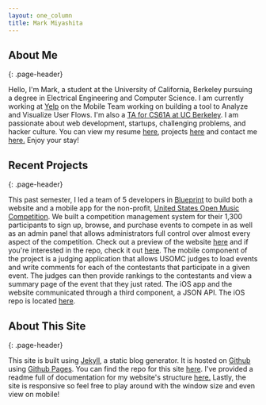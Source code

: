 ```yaml
---
layout: one_column
title: Mark Miyashita
---
```


## About Me
{: .page-header}

Hello, I'm Mark, a student at the University of California, Berkeley pursuing a degree in Electrical Engineering and Computer Science. I am currently working at <a href="http://yelp.com">Yelp</a> on the Mobile Team working on building a tool to Analyze and Visualize User Flows. I'm also a <a href="/cs61a">TA for CS61A at UC Berkeley</a>. I am passionate about web development, startups, challenging problems, and hacker culture. You can view my resume <a href="/resume">here</a>, projects <a href="/projects">here</a> and contact me <a href="/contact">here.</a> Enjoy your stay!

## Recent Projects
{: .page-header}

This past semester, I led a team of 5 developers in [Blueprint](/blueprint) to build both a website and a mobile app for the non-profit, [United States Open Music Competition](http://www.usomc.org/). We built a competition management system for their 1,300 participants to sign up, browse, and purchase events to compete in as well as an admin panel that allows administrators full control over almost every aspect of the competition. Check out a preview of the website [here](http://usomc.herokuapp.com/) and if you're interested in the repo, check it out [here](https://github.com/calblueprint/usomc-rails). The mobile component of the project is a judging application that allows USOMC judges to load events and write comments for each of the contestants that participate in a given event. The judges can then provide rankings to the contestants and view a summary page of the event that they just rated. The iOS app and the website communicated through a third component, a JSON API. The iOS repo is located [here](https://github.com/calblueprint/usomc-ios-v2).

## About This Site
{: .page-header}

This site is built using <a href="http://jekyllrb.com/">Jekyll</a>, a static blog generator. It is hosted on <a href="http://github.com">Github</a> using <a href="http://pages.github.com/">Github Pages</a>. You can find the repo for this site <a href="https://github.com/negativetwelve/markmiyashita.com">here</a>. I've provided a readme full of documentation for my website's structure <a href="https://github.com/negativetwelve/markmiyashita.com#readme">here.</a> Lastly, the site is responsive so feel free to play around with the window size and even view on mobile!
